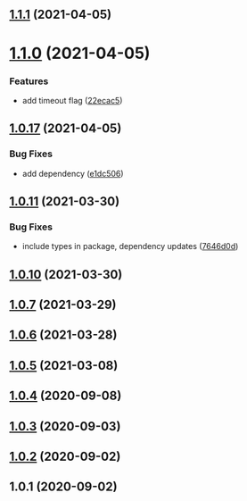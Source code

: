 ## [1.1.1](https://github.com/bconnorwhite/all-package-names/compare/v1.1.0...v1.1.1) (2021-04-05)



# [1.1.0](https://github.com/bconnorwhite/all-package-names/compare/v1.0.17...v1.1.0) (2021-04-05)


### Features

* add timeout flag ([22ecac5](https://github.com/bconnorwhite/all-package-names/commit/22ecac5857db17476759b4a55c4ed0086889df47))



## [1.0.17](https://github.com/bconnorwhite/all-package-names/compare/v1.0.11...v1.0.17) (2021-04-05)


### Bug Fixes

* add dependency ([e1dc506](https://github.com/bconnorwhite/all-package-names/commit/e1dc506bf2879fc6ab153e7d93e8b66b58ebf66f))



## [1.0.11](https://github.com/bconnorwhite/all-package-names/compare/v1.0.10...v1.0.11) (2021-03-30)


### Bug Fixes

* include types in package, dependency updates ([7646d0d](https://github.com/bconnorwhite/all-package-names/commit/7646d0d69c782c7b88cee1155dda2257374ea7f2))



## [1.0.10](https://github.com/bconnorwhite/all-package-names/compare/v1.0.7...v1.0.10) (2021-03-30)



## [1.0.7](https://github.com/bconnorwhite/all-package-names/compare/v1.0.6...v1.0.7) (2021-03-29)



## [1.0.6](https://github.com/bconnorwhite/all-package-names/compare/v1.0.5...v1.0.6) (2021-03-28)



## [1.0.5](https://github.com/bconnorwhite/all-package-names/compare/v1.0.4...v1.0.5) (2021-03-08)



## [1.0.4](https://github.com/bconnorwhite/all-package-names/compare/v1.0.3...v1.0.4) (2020-09-08)



## [1.0.3](https://github.com/bconnorwhite/all-package-names/compare/v1.0.2...v1.0.3) (2020-09-03)



## [1.0.2](https://github.com/bconnorwhite/all-package-names/compare/v1.0.1...v1.0.2) (2020-09-02)



## 1.0.1 (2020-09-02)



